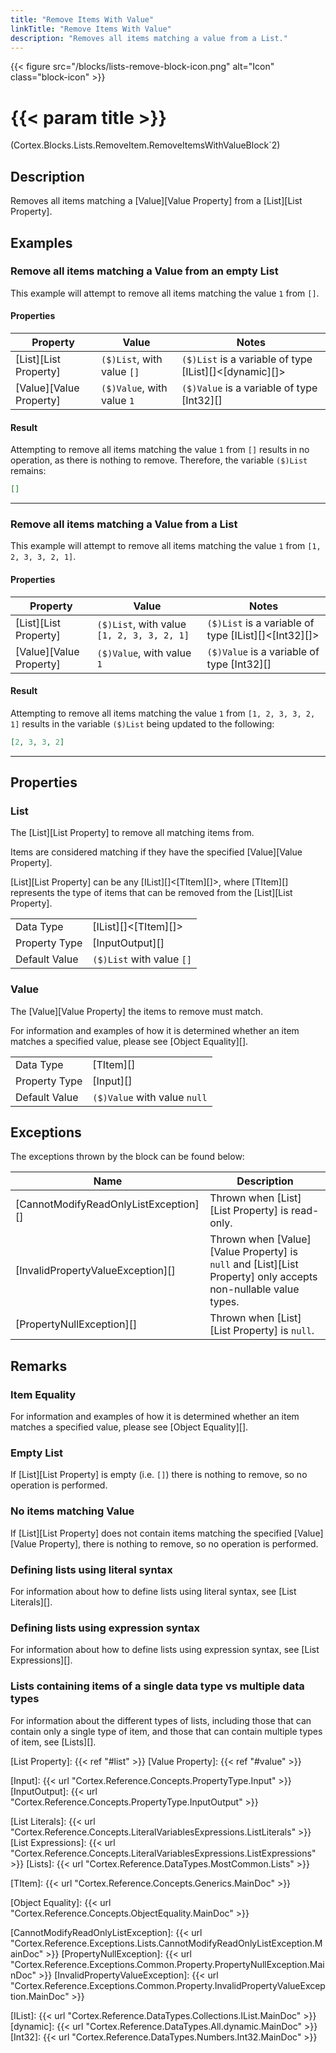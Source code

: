 ```yaml
---
title: "Remove Items With Value"
linkTitle: "Remove Items With Value"
description: "Removes all items matching a value from a List."
---
```


{{< figure src="/blocks/lists-remove-block-icon.png" alt="Icon" class="block-icon" >}}

# {{< param title >}}

<p class="namespace">(Cortex.Blocks.Lists.RemoveItem.RemoveItemsWithValueBlock`2)</p>

## Description

Removes all items matching a [Value][Value Property] from a [List][List Property].

## Examples

### Remove all items matching a Value from an empty List

This example will attempt to remove all items matching the value `1` from `[]`.

#### Properties

| Property           | Value                     | Notes                                    |
|--------------------|---------------------------|------------------------------------------|
| [List][List Property] | `($)List`, with value `[]` | `($)List` is a variable of type [IList][]&lt;[dynamic][]&gt; |
| [Value][Value Property] | `($)Value`, with value `1` | `($)Value` is a variable of type [Int32][] |

#### Result

Attempting to remove all items matching the value `1` from `[]` results in no operation, as there is nothing to remove. Therefore, the variable `($)List` remains:

```json
[]
```

***

### Remove all items matching a Value from a List

This example will attempt to remove all items matching the value `1` from `[1, 2, 3, 3, 2, 1]`.

#### Properties

| Property           | Value                     | Notes                                    |
|--------------------|---------------------------|------------------------------------------|
| [List][List Property] | `($)List`, with value `[1, 2, 3, 3, 2, 1]` | `($)List` is a variable of type [IList][]&lt;[Int32][]&gt; |
| [Value][Value Property] | `($)Value`, with value `1` | `($)Value` is a variable of type [Int32][] |

#### Result

Attempting to remove all items matching the value `1` from `[1, 2, 3, 3, 2, 1]` results in the variable `($)List` being updated to the following:

```json
[2, 3, 3, 2]
```

***

## Properties

### List

The [List][List Property] to remove all matching items from.

Items are considered matching if they have the specified [Value][Value Property].

[List][List Property] can be any [IList][]&lt;[TItem][]&gt;, where [TItem][] represents the type of items that can be removed from the [List][List Property].
  
| | |
|--------------------|---------------------------|
| Data Type | [IList][]&lt;[TItem][]&gt; |
| Property Type | [InputOutput][] |
| Default Value | `($)List` with value `[]` |

### Value

The [Value][Value Property] the items to remove must match.

For information and examples of how it is determined whether an item matches a specified value, please see [Object Equality][].

| | |
|--------------------|---------------------------|
| Data Type | [TItem][] |
| Property Type | [Input][] |
| Default Value | `($)Value` with value `null` |

## Exceptions

The exceptions thrown by the block can be found below:

| Name     | Description |
|----------|----------|
| [CannotModifyReadOnlyListException][] | Thrown when [List][List Property] is read-only. |
| [InvalidPropertyValueException][] | Thrown when [Value][Value Property] is `null` and [List][List Property] only accepts non-nullable value types. |
| [PropertyNullException][] | Thrown when [List][List Property] is `null`. |

## Remarks

### Item Equality

For information and examples of how it is determined whether an item matches a specified value, please see [Object Equality][].

### Empty List

If [List][List Property] is empty (i.e. `[]`) there is nothing to remove, so no operation is performed.

### No items matching Value

If [List][List Property] does not contain items matching the specified [Value][Value Property], there is nothing to remove, so no operation is performed.

### Defining lists using literal syntax

For information about how to define lists using literal syntax, see [List Literals][].

### Defining lists using expression syntax

For information about how to define lists using expression syntax, see [List Expressions][].

### Lists containing items of a single data type vs multiple data types

For information about the different types of lists, including those that can contain only a single type of item, and those that can contain multiple types of item, see [Lists][].

[List Property]: {{< ref "#list" >}}
[Value Property]: {{< ref "#value" >}}

[Input]: {{< url "Cortex.Reference.Concepts.PropertyType.Input" >}}
[InputOutput]: {{< url "Cortex.Reference.Concepts.PropertyType.InputOutput" >}}

[List Literals]: {{< url "Cortex.Reference.Concepts.LiteralVariablesExpressions.ListLiterals" >}}
[List Expressions]: {{< url "Cortex.Reference.Concepts.LiteralVariablesExpressions.ListExpressions" >}}
[Lists]: {{< url "Cortex.Reference.DataTypes.MostCommon.Lists" >}}

[TItem]: {{< url "Cortex.Reference.Concepts.Generics.MainDoc" >}}

[Object Equality]: {{< url "Cortex.Reference.Concepts.ObjectEquality.MainDoc" >}}

[CannotModifyReadOnlyListException]: {{< url "Cortex.Reference.Exceptions.Lists.CannotModifyReadOnlyListException.MainDoc" >}}
[PropertyNullException]: {{< url "Cortex.Reference.Exceptions.Common.Property.PropertyNullException.MainDoc" >}}
[InvalidPropertyValueException]: {{< url "Cortex.Reference.Exceptions.Common.Property.InvalidPropertyValueException.MainDoc" >}}

[IList]: {{< url "Cortex.Reference.DataTypes.Collections.IList.MainDoc" >}}
[dynamic]: {{< url "Cortex.Reference.DataTypes.All.dynamic.MainDoc" >}}
[Int32]: {{< url "Cortex.Reference.DataTypes.Numbers.Int32.MainDoc" >}}
